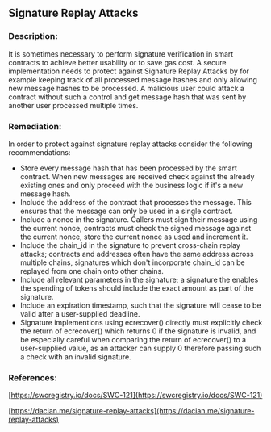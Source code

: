 ## Signature Replay Attacks

### Description:
It is sometimes necessary to perform signature verification in smart contracts to achieve better usability or to save gas cost. A secure implementation needs to protect against Signature Replay Attacks by for example keeping track of all processed message hashes and only allowing new message hashes to be processed. A malicious user could attack a contract without such a control and get message hash that was sent by another user processed multiple times.

### Remediation:
In order to protect against signature replay attacks consider the following recommendations:

- Store every message hash that has been processed by the smart contract. When new messages are received check against the already existing ones and only proceed with the business logic if it's a new message hash.
- Include the address of the contract that processes the message. This ensures that the message can only be used in a single contract.
- Include a nonce in the signature. Callers must sign their message using the current nonce, contracts must check the signed message against the current nonce, store the current nonce as used and increment it.
- Include the chain_id in the signature to prevent cross-chain replay attacks; contracts and addresses often have the same address across multiple chains, signatures which don't incorporate chain_id can be replayed from one chain onto other chains.
- Include all relevant parameters in the signature; a signature the enables the spending of tokens should include the exact amount as part of the signature.
- Include an expiration timestamp, such that the signature will cease to be valid after a user-supplied deadline.
- Signature implementions using ecrecover() directly must explicitly check the return of ecrecover() which returns 0 if the signature is invalid, and be especially careful when comparing the return of ecrecover() to a user-supplied value, as an attacker can supply 0 therefore passing such a check with an invalid signature.

### References:
[https://swcregistry.io/docs/SWC-121](https://swcregistry.io/docs/SWC-121)

[https://dacian.me/signature-replay-attacks](https://dacian.me/signature-replay-attacks)